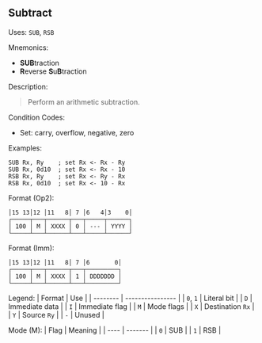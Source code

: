 ## Subtract

Uses:
`SUB`, `RSB`

Mnemonics:
- **SUB**traction
- **R**everse **S**u**B**traction

Description:
> Perform an arithmetic subtraction.

Condition Codes:
- Set: carry, overflow, negative, zero

Examples:
```assembly
SUB Rx, Ry    ; set Rx <- Rx - Ry
SUB Rx, 0d10  ; set Rx <- Rx - 10
RSB Rx, Ry    ; set Rx <- Ry - Rx
RSB Rx, 0d10  ; set Rx <- 10 - Rx
```

Format (Op2):
```
│15 13│12 │11   8│ 7 │6   4│3    0│
┌─────┬───┬──────┬───┬─────┬──────┐
│ 100 │ M │ XXXX │ 0 │ --- │ YYYY │
└─────┴───┴──────┴───┴─────┴──────┘
```

Format (Imm):
```
│15 13│12 │11   8│ 7 │6       0│
┌─────┬───┬──────┬───┬─────────┐
│ 100 │ M │ XXXX │ 1 │ DDDDDDD │
└─────┴───┴──────┴───┴─────────┘
```

Legend:
| Format   | Use              |
| -------- | ---------------- |
| `0`, `1` | Literal bit      |
| `D`      | Immediate data   |
| `I`      | Immediate flag   |
| `M`      | Mode flags       |
| `X`      | Destination `Rx` |
| `Y`      | Source `Ry`      |
| `-`      | Unused           |

Mode (M):
| Flag | Meaning |
| ---- | ------- |
| `0`  | SUB     |
| `1`  | RSB     |
